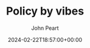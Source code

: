 ---
date: 2024-02-22T18:57:00+00:00
title: "Policy by vibes"
author: "John Peart"
excerpt: "Policy by vibes"
colour: "cyan"
---